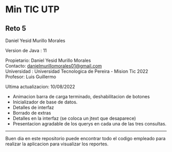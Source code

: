 # Min TIC UTP  
## Reto 5
Daniel Yesid Murillo Morales

Version de Java : 11  

Propietario: Daniel Yesid Murillo Morales  
Contacto: danielmurillomorales01@gmail.com  
Universidad : Universidad Tecnologica de Pereira - Mision Tic 2022  
Profesor: Luis Guillermo

Ultima actualizacion: 10/08/2022
- Animacion barra de carga terminado, deshabilitacion de botones
- Inicializador de base de datos.
- Detalles de interfaz
- Borrado de extras
- Detalles en la interfaz (se coloca un jtext que desaparece)
- Presentacion agradable de los querys en cada una de las tres consultas.
***
Buen dia en este repositorio puede encontrar todo el codigo empleado para realizar la aplicacion para visualizar los reportes.

